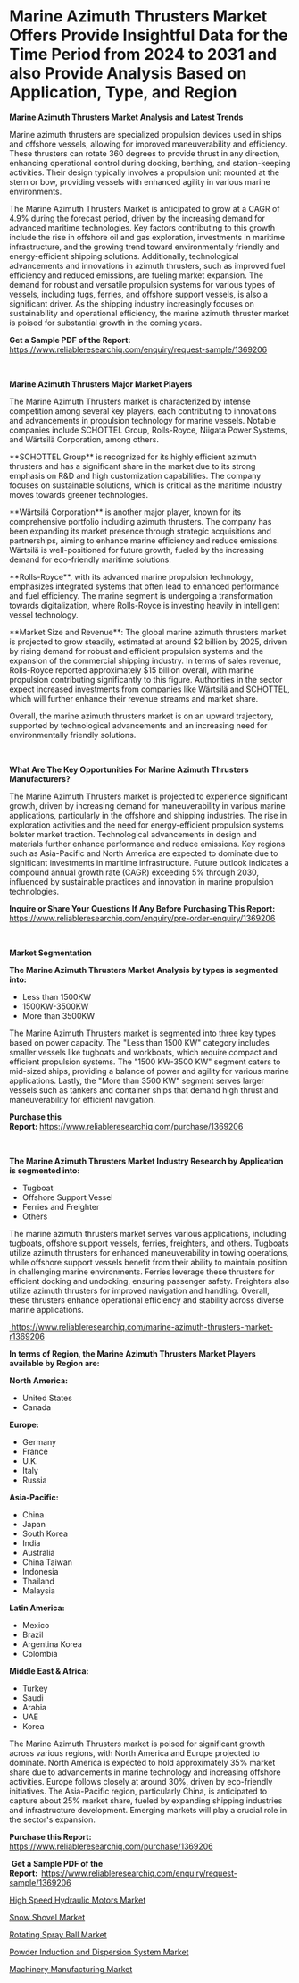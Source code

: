<p><h1>Marine Azimuth Thrusters Market Offers Provide Insightful Data for the Time Period from 2024 to 2031 and also Provide Analysis Based on Application, Type, and Region</h1></p><p><strong>Marine Azimuth Thrusters Market Analysis and Latest Trends</strong></p>
<p><p>Marine azimuth thrusters are specialized propulsion devices used in ships and offshore vessels, allowing for improved maneuverability and efficiency. These thrusters can rotate 360 degrees to provide thrust in any direction, enhancing operational control during docking, berthing, and station-keeping activities. Their design typically involves a propulsion unit mounted at the stern or bow, providing vessels with enhanced agility in various marine environments.</p><p>The Marine Azimuth Thrusters Market is anticipated to grow at a CAGR of 4.9% during the forecast period, driven by the increasing demand for advanced maritime technologies. Key factors contributing to this growth include the rise in offshore oil and gas exploration, investments in maritime infrastructure, and the growing trend toward environmentally friendly and energy-efficient shipping solutions. Additionally, technological advancements and innovations in azimuth thrusters, such as improved fuel efficiency and reduced emissions, are fueling market expansion. The demand for robust and versatile propulsion systems for various types of vessels, including tugs, ferries, and offshore support vessels, is also a significant driver. As the shipping industry increasingly focuses on sustainability and operational efficiency, the marine azimuth thruster market is poised for substantial growth in the coming years.</p></p>
<p><strong>Get a Sample PDF of the Report:&nbsp;</strong> <a href="https://www.reliableresearchiq.com/enquiry/request-sample/1369206?utm_campaign=1119&utm_medium=2&utm_source=Github&utm_content=ia&utm_term=18102024&utm_id=marine-azimuth-thrusters">https://www.reliableresearchiq.com/enquiry/request-sample/1369206</a></p>
<p>&nbsp;</p>
<p><strong>Marine Azimuth Thrusters Major Market Players</strong></p>
<p><p>The Marine Azimuth Thrusters market is characterized by intense competition among several key players, each contributing to innovations and advancements in propulsion technology for marine vessels. Notable companies include SCHOTTEL Group, Rolls-Royce, Niigata Power Systems, and Wärtsilä Corporation, among others.</p><p>**SCHOTTEL Group** is recognized for its highly efficient azimuth thrusters and has a significant share in the market due to its strong emphasis on R&D and high customization capabilities. The company focuses on sustainable solutions, which is critical as the maritime industry moves towards greener technologies.</p><p>**Wärtsilä Corporation** is another major player, known for its comprehensive portfolio including azimuth thrusters. The company has been expanding its market presence through strategic acquisitions and partnerships, aiming to enhance marine efficiency and reduce emissions. Wärtsilä is well-positioned for future growth, fueled by the increasing demand for eco-friendly maritime solutions.</p><p>**Rolls-Royce**, with its advanced marine propulsion technology, emphasizes integrated systems that often lead to enhanced performance and fuel efficiency. The marine segment is undergoing a transformation towards digitalization, where Rolls-Royce is investing heavily in intelligent vessel technology.</p><p>**Market Size and Revenue**: The global marine azimuth thrusters market is projected to grow steadily, estimated at around $2 billion by 2025, driven by rising demand for robust and efficient propulsion systems and the expansion of the commercial shipping industry. In terms of sales revenue, Rolls-Royce reported approximately $15 billion overall, with marine propulsion contributing significantly to this figure. Authorities in the sector expect increased investments from companies like Wärtsilä and SCHOTTEL, which will further enhance their revenue streams and market share.</p><p>Overall, the marine azimuth thrusters market is on an upward trajectory, supported by technological advancements and an increasing need for environmentally friendly solutions.</p></p>
<p>&nbsp;</p>
<p><strong>What Are The Key Opportunities For Marine Azimuth Thrusters Manufacturers?</strong></p>
<p><p>The Marine Azimuth Thrusters market is projected to experience significant growth, driven by increasing demand for maneuverability in various marine applications, particularly in the offshore and shipping industries. The rise in exploration activities and the need for energy-efficient propulsion systems bolster market traction. Technological advancements in design and materials further enhance performance and reduce emissions. Key regions such as Asia-Pacific and North America are expected to dominate due to significant investments in maritime infrastructure. Future outlook indicates a compound annual growth rate (CAGR) exceeding 5% through 2030, influenced by sustainable practices and innovation in marine propulsion technologies.</p></p>
<p><strong>Inquire or Share Your Questions If Any Before Purchasing This Report:</strong> <a href="https://www.reliableresearchiq.com/enquiry/pre-order-enquiry/1369206?utm_campaign=1119&utm_medium=2&utm_source=Github&utm_content=ia&utm_term=18102024&utm_id=marine-azimuth-thrusters">https://www.reliableresearchiq.com/enquiry/pre-order-enquiry/1369206</a></p>
<p>&nbsp;</p>
<p><strong>Market Segmentation</strong></p>
<p><strong>The Marine Azimuth Thrusters Market Analysis by types is segmented into:</strong></p>
<p><ul><li>Less than 1500KW</li><li>1500KW-3500KW</li><li>More than 3500KW</li></ul></p>
<p><p>The Marine Azimuth Thrusters market is segmented into three key types based on power capacity. The "Less than 1500 KW" category includes smaller vessels like tugboats and workboats, which require compact and efficient propulsion systems. The "1500 KW-3500 KW" segment caters to mid-sized ships, providing a balance of power and agility for various marine applications. Lastly, the "More than 3500 KW" segment serves larger vessels such as tankers and container ships that demand high thrust and maneuverability for efficient navigation.</p></p>
<p><strong>Purchase this Report:&nbsp;</strong><a href="https://www.reliableresearchiq.com/purchase/1369206?utm_campaign=1119&utm_medium=2&utm_source=Github&utm_content=ia&utm_term=18102024&utm_id=marine-azimuth-thrusters">https://www.reliableresearchiq.com/purchase/1369206</a></p>
<p>&nbsp;</p>
<p><strong>The Marine Azimuth Thrusters Market Industry Research by Application is segmented into:</strong></p>
<p><ul><li>Tugboat</li><li>Offshore Support Vessel</li><li>Ferries and Freighter</li><li>Others</li></ul></p>
<p><p>The marine azimuth thrusters market serves various applications, including tugboats, offshore support vessels, ferries, freighters, and others. Tugboats utilize azimuth thrusters for enhanced maneuverability in towing operations, while offshore support vessels benefit from their ability to maintain position in challenging marine environments. Ferries leverage these thrusters for efficient docking and undocking, ensuring passenger safety. Freighters also utilize azimuth thrusters for improved navigation and handling. Overall, these thrusters enhance operational efficiency and stability across diverse marine applications.</p></p>
<p><a href="https://www.reliableresearchiq.com/marine-azimuth-thrusters-market-r1369206?utm_campaign=1119&utm_medium=2&utm_source=Github&utm_content=ia&utm_term=18102024&utm_id=marine-azimuth-thrusters">&nbsp;https://www.reliableresearchiq.com/marine-azimuth-thrusters-market-r1369206</a></p>
<p><strong>In terms of Region, the Marine Azimuth Thrusters Market Players available by Region are:</strong></p>
<p>
    <p> <strong> North America: </strong>
        <ul>
            <li>United States</li>
            <li>Canada</li>
        </ul>
        </p> 
    <p> <strong> Europe: </strong>
        <ul>
            <li>Germany</li>
            <li>France</li>
            <li>U.K.</li>
            <li>Italy</li>
            <li>Russia</li>
        </ul>
        </p> 
    <p> <strong> Asia-Pacific: </strong>
        <ul>
            <li>China</li>
            <li>Japan</li>
            <li>South Korea</li>
            <li>India</li>
            <li>Australia</li>
            <li>China Taiwan</li>
            <li>Indonesia</li>
            <li>Thailand</li>
            <li>Malaysia</li>
        </ul>
        </p> 
    <p> <strong> Latin America: </strong>
        <ul>
            <li>Mexico</li>
            <li>Brazil</li>
            <li>Argentina Korea</li>
            <li>Colombia</li>
        </ul>
        </p> 
    <p> <strong> Middle East & Africa: </strong>
        <ul>
            <li>Turkey</li>
            <li>Saudi</li>
            <li>Arabia</li>
            <li>UAE</li>
            <li>Korea</li>
        </ul>
    </p>
    </p>
<p><p>The Marine Azimuth Thrusters market is poised for significant growth across various regions, with North America and Europe projected to dominate. North America is expected to hold approximately 35% market share due to advancements in marine technology and increasing offshore activities. Europe follows closely at around 30%, driven by eco-friendly initiatives. The Asia-Pacific region, particularly China, is anticipated to capture about 25% market share, fueled by expanding shipping industries and infrastructure development. Emerging markets will play a crucial role in the sector's expansion.</p></p>
<p><strong>Purchase this Report: </strong><a href="https://www.reliableresearchiq.com/purchase/1369206?utm_campaign=1119&utm_medium=2&utm_source=Github&utm_content=ia&utm_term=18102024&utm_id=marine-azimuth-thrusters">https://www.reliableresearchiq.com/purchase/1369206</a></p>
<p>&nbsp;<strong>Get a Sample PDF of the Report:&nbsp;&nbsp;</strong><a href="https://www.reliableresearchiq.com/enquiry/request-sample/1369206?utm_campaign=1119&utm_medium=2&utm_source=Github&utm_content=ia&utm_term=18102024&utm_id=marine-azimuth-thrusters">https://www.reliableresearchiq.com/enquiry/request-sample/1369206</a></p>
<p><strong></strong></p>
<p><p><a href="https://www.linkedin.com/pulse/high-speed-hydraulic-motors-market-evolution-key-trends-regional-lqkwc?utm_campaign=1119&utm_medium=2&utm_source=Github&utm_content=ia&utm_term=18102024&utm_id=marine-azimuth-thrusters">High Speed Hydraulic Motors Market</a></p><p><a href="https://issuu.com/reportprime-2/docs/snow-shovel-market-size-2030.pptx_ac26b997295a0f?utm_campaign=1119&utm_medium=2&utm_source=Github&utm_content=ia&utm_term=18102024&utm_id=marine-azimuth-thrusters">Snow Shovel Market</a></p><p><a href="https://www.linkedin.com/pulse/rotating-spray-ball-market-maturity-analysis-regional-disparities-zrhyc?utm_campaign=1119&utm_medium=2&utm_source=Github&utm_content=ia&utm_term=18102024&utm_id=marine-azimuth-thrusters">Rotating Spray Ball Market</a></p><p><a href="https://github.com/pespeyervi/Market-Research-Report-List-1/blob/main/powder-induction-and-dispersion-system-market.md?utm_campaign=1119&utm_medium=2&utm_source=Github&utm_content=ia&utm_term=18102024&utm_id=marine-azimuth-thrusters">Powder Induction and Dispersion System Market</a></p><p><a href="https://issuu.com/reportprime-2/docs/machinery-manufacturing-market-size_bd2c8452c20d89?utm_campaign=1119&utm_medium=2&utm_source=Github&utm_content=ia&utm_term=18102024&utm_id=marine-azimuth-thrusters">Machinery Manufacturing Market</a></p></p>